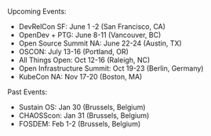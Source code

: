 Upcoming Events:
* DevRelCon SF: June 1 -2 (San Francisco, CA)
* OpenDev + PTG: June 8-11 (Vancouver, BC)
* Open Source Summit NA: June 22-24 (Austin, TX) 
* OSCON: July 13-16 (Portland, OR) 
* All Things Open: Oct 12-16 (Raleigh, NC) 
* Open Infrastructure Summit: Oct 19-23 (Berlin, Germany)
* KubeCon NA: Nov 17-20 (Boston, MA)


Past Events:
* Sustain OS: Jan 30 (Brussels, Belgium) 
* CHAOSScon: Jan 31 (Brussels, Belgium) 
* FOSDEM: Feb 1-2 (Brussels, Belgium) 
